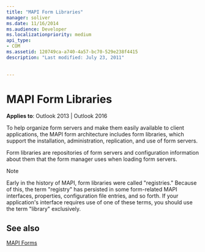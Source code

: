 ```yaml
---
title: "MAPI Form Libraries"
manager: soliver
ms.date: 11/16/2014
ms.audience: Developer
ms.localizationpriority: medium
api_type:
- COM
ms.assetid: 120749ca-a740-4a57-bc70-529e238f4415
description: "Last modified: July 23, 2011"
 
 
---
```


# MAPI Form Libraries

  
  
**Applies to**: Outlook 2013 | Outlook 2016 
  
To help organize form servers and make them easily available to client applications, the MAPI form architecture includes form libraries, which support the installation, administration, replication, and use of form servers.
  
Form libraries are repositories of form servers and configuration information about them that the form manager uses when loading form servers. 
  
> [!NOTE]
> Early in the history of MAPI, form libraries were called "registries." Because of this, the term "registry" has persisted in some form-related MAPI interfaces, properties, configuration file entries, and so forth. If your application's interface requires use of one of these terms, you should use the term "library" exclusively. 
  
## See also



[MAPI Forms](mapi-forms.md)

